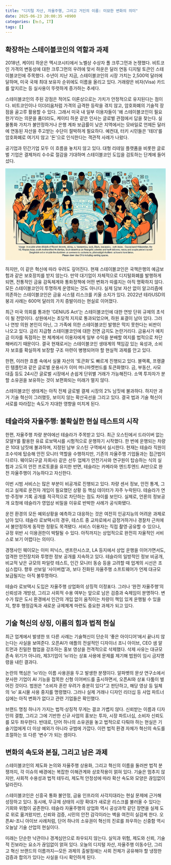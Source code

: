 ```yaml
---
title: "디지털 자산, 자율주행, 그리고 거인의 이름: 미묘한 변화의 의미"
date: 2025-06-23 20:00:35 +0900
categories: [뉴스, IT]
tags: []
---
```


## 확장하는 스테이블코인의 역할과 과제

2018년, 케이티 하운은 멕시코시티에서 노벨상 수상자 폴 크루그먼과 논쟁했다. 비트코인 가격의 변동성에 대한 크루그먼의 우려에 맞서 하운은 달러 연동 디지털 토큰인 스테이블코인에 주목했다. 수년이 지난 지금, 스테이블코인의 시장 가치는 2,500억 달러에 달하며, 미국 국채 최대 보유자 순위에도 이름을 올리고 있다. 거래량은 비자(Visa) 카드를 앞지르는 등 실사용이 뚜렷하게 증가하는 추세다.

스테이블코인의 주된 강점은 적어도 이론상으로는 가치가 안정적으로 유지된다는 점이다. 비트코인이나 이더리움처럼 가격의 급격한 등락을 겪지 않고, 암호화폐의 기술적 장점을 골고루 활용할 수 있다. 그래서 미국 내 일부 이용자들이 '왜 스테이블코인이 필요한가'라는 의문을 품더라도, 케이티 하운 같은 인사는 글로벌 관점에서 답을 찾는다. 실물통화 가치가 불안정하거나 은행 계좌 보급률이 낮은 지역에서는 모바일로 언제든 달러에 연동된 자산을 주고받는 수단이 절박하게 필요하다. 예컨대, 터키 시민들은 '테더'를 암호화폐로 여기지 않고 '돈'으로 인식한다는 객관적 사례가 나왔다.

공기업과 민간기업 모두 이 흐름을 놓치지 않고 있다. 대형 리테일 플랫폼을 비롯한 글로벌 기업은 결제처리 수수료 절감을 기대하며 스테이블코인 도입을 검토하는 단계에 들어섰다.

![전자지갑 화면을 응시하는 다양한 인종의 사람들이 원형으로 모여앉아 있는 모습](assets/img/2025-06-23-1c3076af-8a62-4433-b49c-7ccd74fe787a/1750676517732.png)

하지만, 이 같은 혁신에 따라 우려도 깊어진다. 현재 스테이블코인은 국책은행의 예금보험과 같은 보호장치를 받지 않는다. 만약 대기업이 자체적으로 디지털화폐를 발행하게 되면, 전통적인 금융 감독체계와 통화정책에 어떤 변화가 따를지는 아직 명확하지 않다. 모든 스테이블코인이 투명하게 운영되는 것도 아니다. 실제 담보 자산 없이 알고리즘에 의존하는 스테이블코인은 금융 시스템 리스크를 키울 소지가 있다. 2022년 테라USD의 붕괴 사례는 600억 달러의 가치 증발이라는 현실로 이어졌다.

최근 미국 의회를 통과한 'GENIUS Act'는 스테이블코인에 대한 연방 단위 규제의 초석이 될 전망이다. 상원에서는 초당적 지지로 통과되었으며, 하원 표결이 남아 있다. 그러나 연방 의원 본인이 아닌, 그 가족에 의한 스테이블코인 발행은 막지 못한다는 비판이 나오고 있다. 금리 지급형 스테이블코인에 대한 전면 금지도 논란거리다. 금융사가 예치금 이자를 독점하는 현 체계에서 이용자에게 일부 수익을 분배할 여지를 법적으로 차단해버리기 때문이다. 결국 현재로서는 스테이블코인 생태계의 책임감 있는 육성과, 소비자 보호를 확실하게 보장할 구조 마련이 병행되어야 할 현실적 과제를 안고 있다.

한편, 이러한 흐름 속에서 실물 자산의 '토큰화'도 빠르게 진행되고 있다. 블랙록, 프랭클린 템플턴과 같은 글로벌 운용사가 이미 머니마켓펀드를 토큰화했다. 금, 부동산, 사모 대출 등도 24시간 글로벌 시장에서 손쉽게 단위별 거래가 가능해진다. 소액 투자자가 분할 소유권을 보유하는 것이 보편화되는 미래가 멀지 않다.

스테이블코인 생태계는 아직 전체 글로벌 결제 시장의 2% 남짓에 불과하다. 하지만 과거 기술 혁신이 그러했듯, 보이지 않는 확산곡선을 그리고 있다. 결국 법과 기술 혁신이 서로를 따라잡는 속도가 지대한 영향을 미치게 된다.

## 테슬라와 자율주행: 불확실한 현실 테스트의 시작

한편, 자율주행 차량 분야에선 테슬라가 주목받고 있다. 최근 오스틴에서 드라이버 없는 모델Y를 활용한 유료 로보택시를 시험적으로 운행하기 시작했다. 한 번에 운행되는 차량은 10대 남짓에 불과하며, 지정된 남부 오스틴 구역에서 실시한다. 현재는 테슬라 직원이 조수석에 탑승해 안전 모니터 역할을 수행하지만, 기존의 자율주행 기업들과는 접근법이 다르다. 웨이모(구글 자회사) 같은 선두 업체가 안전기사와 연구원이 탑승하는 식의 실험과 고도의 안전 프로토콜을 유지한 반면, 테슬라는 카메라와 엔드투엔드 AI만으로 완전 자율주행이 가능하다고 자신한다.

이번 시범 서비스는 많은 부분이 비공개로 진행되고 있다. 차량 센서 정보, 안전 통계, 그리고 실제로 운전자 개입이 필요했던 상황 등 핵심 데이터가 자주 누락된다. 테슬라가 연방·주정부 기록 공개를 적극적으로 차단하는 점도 차이를 보인다. 실제로, 언론의 정보공개 요청에 테슬라가 영업상 비밀을 이유로 반박한 사례가 공식화됐다.

운전 환경의 모든 예외상황을 예측하고 대응하는 것은 여전히 인공지능의 어려운 과제로 남아 있다. 테슬라 로보택시의 경우, 테스트 중 교차로에서 급정거하거나 경찰차 근처에서 불안정하게 동작한 정황도 목격됐다. 서비스 이용자는 직접 촬영·공유할 수 있으나, 규정 위반 시 이용권한이 박탈될 수 있다. 아직까지는 상업적으로 완전히 자율적인 서비스로 보기 어렵다는 의미다.

경쟁사인 웨이모는 이미 피닉스, 샌프란시스코, LA 등지에서 상업 운행을 이어가면서도, 엄격한 안전장치와 투명한 정보 공개를 지속하고 있다. 테슬라의 일방적인 정보 비공개, 비교적 낮은 규모의 파일럿 테스트, 인간 모니터 동승 등을 고려할 때 업계의 시선은 조심스럽다. 향후 선보일 ‘사이버캡’과, 보다 진화된 자율주행 소프트웨어가 언제 대규모 보급될지는 아직 불투명하다.

테슬라 로보택시 도입은 자율주행 상업화의 상징적 이정표다. 그러나 ‘완전 자율주행’의 신뢰성과 개방성, 그리고 사회적 수용 여부는 앞으로 남은 검증과 숙제임이 분명하다. 변수가 많은 도시 환경에서 인간의 개입 없이 움직이는 차량이 책임 있게 운행될 수 있을지, 향후 행정감독과 새로운 규제체계 마련도 중요한 과제가 되고 있다.

## 기술 혁신의 상징, 이름의 힘과 법적 현실

최근 업계에서 발생한 또 다른 사례는 기술혁신이 단순히 ‘좋은 아이디어’에서 끝나지 않는다는 사실을 보여준다. 오픈AI가 애플의 전설적인 디자이너 조니 아이브, CEO 샘 알트먼과 친밀한 협업을 강조하는 홍보 영상을 전격적으로 삭제했다. 삭제 사유는 대규모 존속 위기가 아니라, 제3기업이 ‘io’라는 상표 사용에 문제를 제기해 법원이 임시 금지명령을 내린 결과다.

논란의 핵심은 'io'라는 이름 사용권을 두고 발생한 분쟁이다. 알파벳의 문샷 연구소에서 분사한 기업이 AI 기능을 접목한 신형 이어버드를 출시하면서, 오픈AI와 상표 다툼이 벌어진 것이다. 법원은 "소비자 혼란 우려가 충분히 있다"고 판단하고, 해당 영상 등 일체의 ‘io’ 표시물 사용 중지를 명령했다. 그러나 실제 거래나 디자인 리더십 등 사업 파트너십에는 아직 변화가 없다고 관련 기업들은 확인했다.

브랜드 명칭 하나가 가지는 법적·상징적 무게는 결코 가볍지 않다. 신뢰받는 이름과 디자인의 결합, 그리고 그에 기반한 신규 사업의 홍보는 투자, 시장 파트너십, 소비자 신뢰도를 모두 좌우한다. 반대로, 단어 하나의 소유권을 놓고 법적으로 다퉈야 하는 현실은 기술기업에게 더 이상 예외가 아니라 규범에 가깝다. 이런 법적 환경 자체가 혁신의 속도를 조절하는 또 다른 '변수'가 되는 셈이다.

## 변화의 속도와 본질, 그리고 남은 과제

스테이블코인의 제도화 논의와 자율주행 상용화, 그리고 혁신의 이름을 둘러싼 법적 분쟁까지, 각 이슈의 배경에는 복잡한 이해관계와 상호작용이 얽혀 있다. 기술은 멈추지 않지만, 사회적 수용성과 법적 테두리, 제도적 안정성에 따라 확산 속도와 모양은 끊임없이 달라진다.

스테이블코인은 신흥국 통화 불안정, 금융 인프라의 사각지대라는 현실 문제에 근거해 성장하고 있다. 동시에, 무규제 상태의 시장 확대가 새로운 리스크를 불러올 수 있다는 기회와 위협이 공존한다. 테슬라 자율주행의 상업화 역시 공상과학 같던 장면을 실제 도로 위로 옮겨왔지만, 신뢰와 검증, 시민의 안전 감각이라는 벽을 여전히 실감케 한다. 오픈AI-조니 아이브 사례처럼, 단어 하나의 소유권이 혁신의 진로를 좌우하는 신중함 역시 오늘날 기술 산업의 현실이다.

미래는 단순한 낙관이나 경계심만으로 좌우되지 않는다. 실익과 위험, 제도와 신뢰, 기술적 진보라는 요소가 끊임없이 얽혀 있다. 오늘의 디지털 자산, 자율주행 이동수단, 그리고 혁신 브랜드의 이름까지—모든 과제의 출발점에는 사회 전체가 공유해야 할 냉정한 검증과 합의가 있다는 사실을 다시 확인하게 된다.